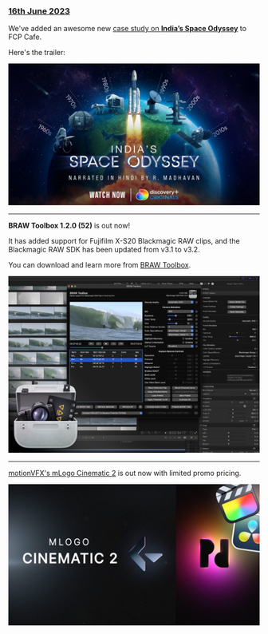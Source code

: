 ### [16th June 2023](/news/20230616)

We've added an awesome new [case study on **India’s Space Odyssey**](/case-studies/indias-space-odyssey/) to FCP Cafe.

Here's the trailer:

[![](/static/indias-space-odyssey-youtube.jpg)](https://www.youtube.com/watch?v=ohpEY50Y2No)

---

**BRAW Toolbox 1.2.0 (52)** is out now!

It has added support for Fujifilm X-S20 Blackmagic RAW clips, and the Blackmagic RAW SDK has been updated from v3.1 to v3.2.

You can download and learn more from [BRAW Toolbox](https://brawtoolbox.fcp.cafe).

![](/static/braw-toolbox.jpg)

---

[motionVFX's mLogo Cinematic 2](https://www.motionvfx.com/store,mlogo-cinematic-2-dvr,p3994.html) is out now with limited promo pricing.

[![](/static/mlogo2-cinematic.jpg)](https://www.youtube.com/watch?v=hu8FPHYFEzw)